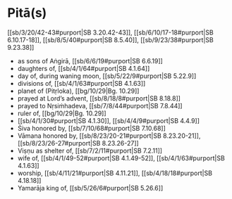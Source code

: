# Pitā(s)

[[sb/3/20/42-43#purport|SB 3.20.42-43]], [[sb/6/10/17-18#purport|SB 6.10.17-18]], [[sb/8/5/40#purport|SB 8.5.40]], [[sb/9/23/38#purport|SB 9.23.38]]

* as sons of Aṅgirā, [[sb/6/6/19#purport|SB 6.6.19]]
* daughters of, [[sb/4/1/64#purport|SB 4.1.64]]
* day of, during waning moon, [[sb/5/22/9#purport|SB 5.22.9]]
* divisions of, [[sb/4/1/63#purport|SB 4.1.63]]
* planet of (Pitṛloka), [[bg/10/29|Bg. 10.29]]
* prayed at Lord’s advent, [[sb/8/18/8#purport|SB 8.18.8]]
* prayed to Nṛsiṁhadeva, [[sb/7/8/44#purport|SB 7.8.44]]
* ruler of, [[bg/10/29|Bg. 10.29]]
*  [[sb/4/1/30#purport|SB 4.1.30]], [[sb/4/4/9#purport|SB 4.4.9]]
* Śiva honored by, [[sb/7/10/68#purport|SB 7.10.68]]
* Vāmana honored by, [[sb/8/23/20-21#purport|SB 8.23.20-21]], [[sb/8/23/26-27#purport|SB 8.23.26-27]]
* Viṣṇu as shelter of, [[sb/7/2/11#purport|SB 7.2.11]]
* wife of, [[sb/4/1/49-52#purport|SB 4.1.49-52]], [[sb/4/1/63#purport|SB 4.1.63]]
* worship, [[sb/4/11/21#purport|SB 4.11.21]], [[sb/4/18/18#purport|SB 4.18.18]]
* Yamarāja king of, [[sb/5/26/6#purport|SB 5.26.6]]
